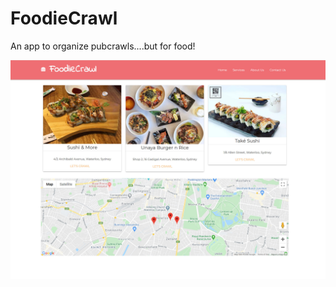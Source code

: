 # FoodieCrawl

An app to organize pubcrawls....but for food!

<img src="assets/FoodieCrawl_Interface.jpg">
